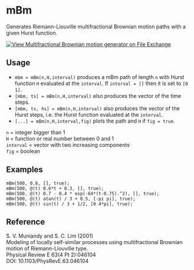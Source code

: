 # mBm
Generates Riemann-Liouville multifractional Brownian motion paths with a given Hurst function.

[![View Multifractional Brownian motion generator on File Exchange](https://www.mathworks.com/matlabcentral/images/matlab-file-exchange.svg)](https://www.mathworks.com/matlabcentral/fileexchange/103545-multifractional-brownian-motion-generator)

## Usage
* `mbm = mBm(n,H,interval)` produces a mBm path of length `n` with Hurst function `H` evaluated at the `interval`. If `interval = []` then it is set to `[0 1]`.
* `[mbm, ts] = mBm(n,H,interval)` also produces the vector of the time steps.
* `[mbm, ts, hs] = mBm(n,H,interval)` also produces the vector of the Hurst steps, i.e. the Hurst function evaluated at the `interval`.
* `[...] = mBm(n,H,interval,fig)` plots the path and `H` if `fig = true`.

`n` = integer bigger than 1<br>
`H` = function or real number between 0 and 1<br>
`interval` = vector with two increasing components<br>
`fig` = boolean

## Examples
```
mBm(500, 0.8, [], true);
mBm(500, @(t) 0.6*t + 0.3, [], true);
mBm(500, @(t) 0.7 - 0.4 * exp(-64*(t-0.75).^2), [], true);
mBm(500, @(t) atan(t) / 3 + 0.5, [-pi pi], true);
mBm(500, @(t) sin(t) / 3 + 1/2, [0 4*pi], true);
```

## Reference
S. V. Muniandy and S. C. Lim (2001)<br>
Modeling of locally self-similar processes using multifractional Brownian motion of Riemann-Liouville type.<br>
Physical Review E 63(4 Pt 2):046104<br>
DOI: 10.1103/PhysRevE.63.046104
